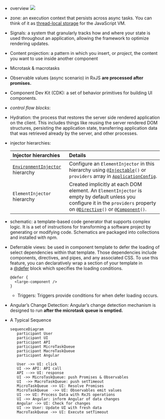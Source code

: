 - overview
  ![](https://angular.io/generated/images/guide/architecture/overview2.png)
- zone: an execution context that persists across async tasks. You can think of it as [thread-local storage](https://en.wikipedia.org/wiki/Thread-local_storage) for the JavaScript VM.
- Signals: a system that granularly tracks how and where your state is used throughout an application, allowing the framework to optimize rendering updates.
- Content projection: a pattern in which you insert, or *project*, the content you want to use inside another component
- Microtask & macrotasks
- Observable values (async scenario) in RxJS **are processed after promises.**
- Component Dev Kit (CDK): a set of behavior primitives for building UI components.
- *control flow blocks*:
- Hydration: the process that restores the server side rendered application on the client. This includes things like reusing the server rendered DOM structures, persisting the application state, transferring application data that was retrieved already by the server, and other processes.
- injector hierarchies: 
  <table>
  <thead>
  <tr>
  <th align="left">Injector hierarchies</th>
  <th align="left">Details</th>
  </tr>
  </thead>
  <tbody>
  <tr>
  <td align="left"><code><a href="api/core/EnvironmentInjector" class="code-anchor">EnvironmentInjector</a></code> hierarchy</td>
  <td align="left">Configure an <code>ElementInjector</code> in this hierarchy using <code>@<a href="api/core/Injectable" class="code-anchor">Injectable</a>()</code> or <code>providers</code> array in <code><a href="api/core/ApplicationConfig" class="code-anchor">ApplicationConfig</a></code>.</td>
  </tr>
  <tr>
  <td align="left"><code>ElementInjector</code> hierarchy</td>
  <td align="left">Created implicitly at each DOM element. An <code>ElementInjector</code> is empty by default unless you configure it in the <code>providers</code> property on <code>@<a href="api/core/Directive" class="code-anchor">Directive</a>()</code> or <code>@<a href="api/core/Component" class="code-anchor">Component</a>()</code>.</td>
  </tr>
  </tbody>
  </table>
- schematic: a template-based code generator that supports complex logic. It is a set of instructions for transforming a software project by generating or modifying code. Schematics are packaged into collections and installed with npm.
- Deferrable views: be used in component template to defer the loading of select dependencies within that template. Those dependencies include components, directives, and pipes, and any associated CSS. To use this feature, you can declaratively wrap a section of your template in a [@defer](https://angular.io/api/core/defer) block which specifies the loading conditions.
  
  ``` razor
  @defer {
    <large-component />
  }
  ```
	- Triggers: Triggers provide conditions for when defer loading occurs.
- Angular’s Change Detection: Angular’s change detection mechanism is designed to run **after the microtask queue is emptied.**
- A Typical Sequence
  
  ``` mermaid
  sequenceDiagram
     participant User
     participant UI
     participant API
     participant MicroTaskQueue
     participant MacroTaskQueue
     participant Angular
     
     User ->> UI: click
     UI ->> API: API call
     API -->> UI: response
     UI ->> MicroTaskQueue: push Promises & Observables
     UI  ->> MacroTaskQueue: push setTimeout
     MicroTaskQueue ->> UI: Resolve Promises 
     MicroTaskQueue  ->> UI: Observables emit values
     UI ->> UI: Process Data with RxJS operations
     UI ->> Angular: inform Angular of data changes
     Angular ->> UI: Check for changes
     UI ->> User: Update UI with fresh data
     MacroTaskQueue ->> UI: Execute setTimeout
  ```